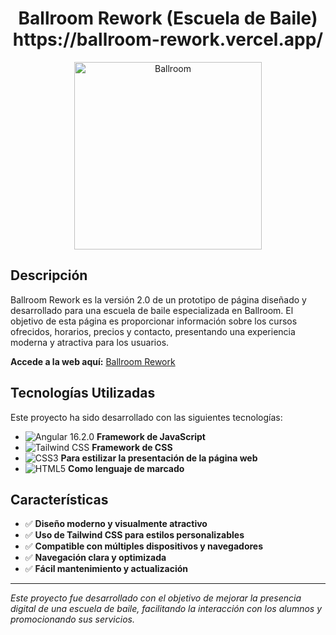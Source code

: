 <div align="center">
  <h1>Ballroom Rework (Escuela de Baile)<br> https://ballroom-rework.vercel.app/ </h1>
  <img src="https://github.com/Guido-Romano/lavalynch-rework/blob/main/src/assets/logo.svg" alt="Ballroom" width="300">
</div>

## Descripción

Ballroom Rework es la versión 2.0 de un prototipo de página diseñado y desarrollado para una escuela de baile especializada en Ballroom. El objetivo de esta página es proporcionar información sobre los cursos ofrecidos, horarios, precios y contacto, presentando una experiencia moderna y atractiva para los usuarios.

**Accede a la web aquí:** [Ballroom Rework](https://ballroom-rework.vercel.app/)

## Tecnologías Utilizadas

Este proyecto ha sido desarrollado con las siguientes tecnologías:

- ![Angular 16.2.0](https://img.shields.io/badge/Angular-DD0031?style=for-the-badge&logo=angular&logoColor=white) **Framework de JavaScript**
- ![Tailwind CSS](https://img.shields.io/badge/TailwindCSS-06B6D4?style=for-the-badge&logo=tailwindcss&logoColor=white) **Framework de CSS**
- ![CSS3](https://img.shields.io/badge/CSS3-1572B6?style=for-the-badge&logo=css3&logoColor=white) **Para estilizar la presentación de la página web**
- ![HTML5](https://img.shields.io/badge/HTML5-E34F26?style=for-the-badge&logo=html5&logoColor=white) **Como lenguaje de marcado**

## Características

- ✅ **Diseño moderno y visualmente atractivo**
- ✅ **Uso de Tailwind CSS para estilos personalizables**
- ✅ **Compatible con múltiples dispositivos y navegadores**
- ✅ **Navegación clara y optimizada**
- ✅ **Fácil mantenimiento y actualización**

---

*Este proyecto fue desarrollado con el objetivo de mejorar la presencia digital de una escuela de baile, facilitando la interacción con los alumnos y promocionando sus servicios.*
